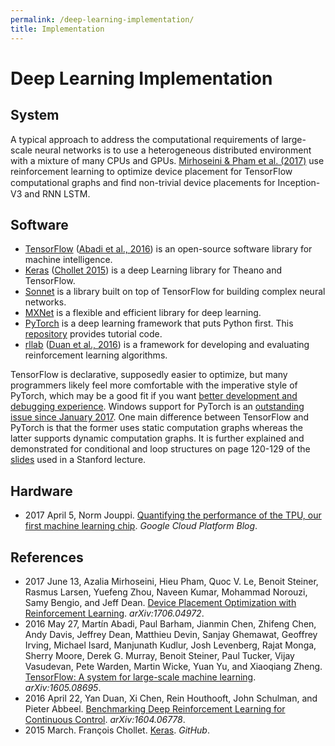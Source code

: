 ```yaml
---
permalink: /deep-learning-implementation/
title: Implementation
---
```

# Deep Learning Implementation

## System

A typical approach to address the computational requirements of large-scale neural networks is to use a heterogeneous distributed environment with a mixture of many CPUs and GPUs. [Mirhoseini & Pham et al. (2017)](https://arxiv.org/abs/1706.04972) use reinforcement learning to optimize device placement for TensorFlow computational graphs and ﬁnd non-trivial device placements for Inception-V3 and RNN LSTM.

## Software

* [TensorFlow](https://www.tensorflow.org/) ([Abadi et al., 2016](https://arxiv.org/abs/1605.08695)) is an open-source software library for machine intelligence.
* [Keras](https://keras.io/) ([Chollet 2015](https://github.com/fchollet/keras)) is a deep Learning library for Theano and TensorFlow.
* [Sonnet](https://github.com/deepmind/sonnet) is a library built on top of TensorFlow for building complex neural networks.
* [MXNet](http://mxnet.io/) is a flexible and efficient library for deep learning.
* [PyTorch](http://pytorch.org/) is a deep learning framework that puts Python first. This [repository](https://github.com/yunjey/pytorch-tutorial) provides tutorial code.
* [rllab](https://github.com/openai/rllab) ([Duan et al., 2016](https://arxiv.org/abs/1604.06778)) is a framework for developing and evaluating reinforcement learning algorithms.

TensorFlow is declarative, supposedly easier to optimize, but many programmers likely feel more comfortable with the imperative style of PyTorch, which may be a good fit if you want [better development and debugging experience](https://medium.com/@dubovikov.kirill/pytorch-vs-tensorflow-spotting-the-difference-25c75777377b). Windows support for PyTorch is an [outstanding issue since January 2017](https://github.com/pytorch/pytorch/issues/494). One main difference between TensorFlow and PyTorch is that the former uses static computation graphs whereas the latter supports dynamic computation graphs. It is further explained and demonstrated for conditional and loop structures on page 120-129 of the [slides](http://cs231n.stanford.edu/slides/2017/cs231n_2017_lecture8.pdf) used in a Stanford lecture.

## Hardware

* 2017 April 5, Norm Jouppi. [Quantifying the performance of the TPU, our first machine learning chip](https://cloudplatform.googleblog.com/2017/04/quantifying-the-performance-of-the-TPU-our-first-machine-learning-chip.html). *Google Cloud Platform Blog*.

## References

* 2017 June 13, Azalia Mirhoseini, Hieu Pham, Quoc V. Le, Benoit Steiner, Rasmus Larsen, Yuefeng Zhou, Naveen Kumar, Mohammad Norouzi, Samy Bengio, and Jeff Dean. [Device Placement Optimization with Reinforcement Learning](https://arxiv.org/abs/1706.04972). *arXiv:1706.04972*.
* 2016 May 27, Martín Abadi, Paul Barham, Jianmin Chen, Zhifeng Chen, Andy Davis, Jeffrey Dean, Matthieu Devin, Sanjay Ghemawat, Geoffrey Irving, Michael Isard, Manjunath Kudlur, Josh Levenberg, Rajat Monga, Sherry Moore, Derek G. Murray, Benoit Steiner, Paul Tucker, Vijay Vasudevan, Pete Warden, Martin Wicke, Yuan Yu, and Xiaoqiang Zheng. [TensorFlow: A system for large-scale machine learning](https://arxiv.org/abs/1605.08695). *arXiv:1605.08695*.
* 2016 April 22, Yan Duan, Xi Chen, Rein Houthooft, John Schulman, and Pieter Abbeel. [Benchmarking Deep Reinforcement Learning for Continuous Control](https://arxiv.org/abs/1604.06778). *arXiv:1604.06778*.
* 2015 March. François Chollet. [Keras](https://github.com/fchollet/keras). *GitHub*.
